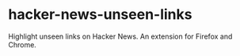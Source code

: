 # hacker-news-unseen-links

Highlight unseen links on Hacker News. An extension for Firefox and Chrome.
